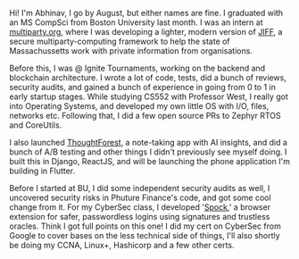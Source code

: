 Hi! I'm Abhinav, I go by August, but either names are fine. I graduated with an MS CompSci from Boston University last month. I was an intern at [multiparty.org](https://multiparty.org), where I was developing a lighter, modern version of [JIFF](https://github.com/multiparty/jiff), a secure multiparty-computing framework to help the state of Massachussetts work with private information from organisations. 

Before this, I was @ Ignite Tournaments, working on the backend and blockchain architecture. I wrote a lot of code, tests, did a bunch of reviews, security audits, and gained a bunch of experience in going from 0 to 1 in early startup stages. While studying CS552 with Professor West, I really got into Operating Systems, and developed my own little OS with I/O, files, networks etc. Following that, I did a few open source PRs to Zephyr RTOS and CoreUtils. 

I also launched [ThoughtForest](https://thoughtforest.xyz/), a note-taking app with AI insights, and did a bunch of A/B testing and other things I didn't previously see myself doing. I built this in Django, ReactJS, and will be launching the phone application I'm building in Flutter.

Before I started at BU, I did some independent security audits as well, I uncovered security risks in Phuture Finance's code, and got some cool change from it. For my CyberSec class, I developed '[Spock](https://github.com/SpockExtension/Spock),' a browser extension for safer, passwordless logins using signatures and trustless oracles. Think I got full points on this one! I did my cert on CyberSec from Google to cover bases on the less technical side of things, I'll also shortly be doing my CCNA, Linux+, Hashicorp and a few other certs.
